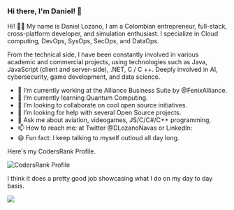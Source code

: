 ### Hi there, I'm Daniel! 👋

Hi! 👋🏻 My name is Daniel Lozano, I am a Colombian entrepreneur, full-stack, cross-platform developer, and simulation enthusiast. I specialize in Cloud computing, DevOps, SysOps, SecOps, and DataOps.

From the technical side, I have been constantly involved in various academic and commercial projects, using technologies such as Java, JavaScript (client and server-side), .NET,  C / C ++. Deeply involved in AI, cybersecurity, game development, and data science.

- 🔭 I’m currently working at the Alliance Business Suite by @FenixAlliance.
- 🌱 I’m currently learning Quantum Computing.
- 👯 I’m looking to collaborate on cool open source initiatives.
- 🤔 I’m looking for help with several Open Source projects.
- 💬 Ask me about aviation, videogames, JS/C/C#/C++ programming, 
- 📫 How to reach me: at Twitter @DLozanoNavas or LinkedIn: 
- 😄 Fun fact: I keep talking to myself outloud all day long. 

Here's my CodersRank Profile. 

![CodersRank Profile](https://cr-ss-service.azurewebsites.net/api/ScreenShot?widget=summary&username=dlozanonavas&badges=12&show-avatar=false&style=--header-bg-color:%23000;--border-radius:10px)

I think it does a pretty good job showcasing what I do on my day to day basis.

<img  src="https://cr-skills-chart-widget.azurewebsites.net/api/api?username=dlozanonavas&style=--header-bg-color:%23000;--border-radius:10px"/>
